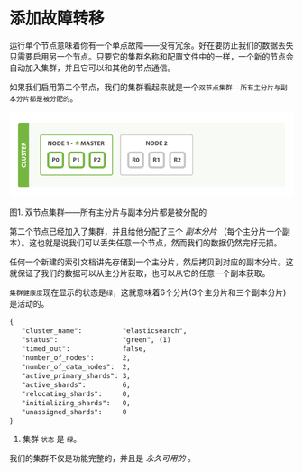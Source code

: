 # 添加故障转移

运行单个节点意味着你有一个单点故障——没有冗余。好在要防止我们的数据丢失只需要启用另一个节点。只要它的集群名称和配置文件中的一样，一个新的节点会自动加入集群，并且它可以和其他的节点通信。

如果我们启用第二个节点，我们的集群看起来就是一个`双节点集群——所有主分片与副本分片都是被分配的`。


![双节点集群](../images/elas_0203.png)

图1. 双节点集群——所有主分片与副本分片都是被分配的

第二个节点已经加入了集群，并且给他分配了三个 _副本分片_ （每个主分片一个副本）。这也就是说我们可以丢失任意一个节点，然而我们的数据仍然完好无损。

任何一个新建的索引文档讲先存储到一个主分片，然后拷贝到对应的副本分片。这就保证了我们的数据可以从主分片获取，也可以从它的任意一个副本获取。

`集群健康度`现在显示的状态是`绿`，这就意味着6个分片(3个主分片和三个副本分片)是活动的。

```
{
   "cluster_name":          "elasticsearch",
   "status":                "green", (1)
   "timed_out":             false,
   "number_of_nodes":       2,
   "number_of_data_nodes":  2,
   "active_primary_shards": 3,
   "active_shards":         6,
   "relocating_shards":     0,
   "initializing_shards":   0,
   "unassigned_shards":     0
}
```
1. 集群 `状态` 是 `绿`。

我们的集群不仅是功能完整的，并且是 _永久可用的_ 。
